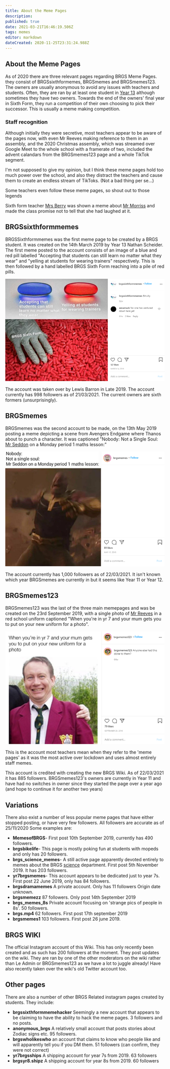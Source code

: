 ```yaml
---
title: About the Meme Pages
description: 
published: true
date: 2021-03-21T16:46:19.506Z
tags: memes
editor: markdown
dateCreated: 2020-11-25T23:31:24.988Z
---
```


## About the Meme Pages
As of 2020 there are three relevant pages regarding BRGS Meme Pages. they consist of BRGSsixthformemes, BRGSmemes and BRGSmemes123. The owners are usually anonymous to avoid any issues with teachers and students. Often, they are ran by at least one student in [Year 13](/students/intake14) although sometimes they have two owners. Towards the end of the owners' final year in Sixth Form, they run a competition of their own choosing to pick their successor. This is usually a meme making competition. 

### Staff recognition

Although initially they were secretive, most teachers appear to be aware of the pages now, with even Mr Reeves making reference to them in an assembly, and the 2020 Christmas assembly, which was streamed over Google Meet to the whole school with a framerate of two, included the advent calandars from the BRGSmemes123 page and a whole TikTok segment.

I'm not supposed to give my opinion, but I think these meme pages hold too much power over the school, and also they distract the teachers and cause them to create an endless stream of TikToks. (Not a bad thing per se...)

Some teachers even follow these meme pages, so shout out to those legends

Sixth form teacher [Mrs Berry](/teachers/mrs-berry) was shown a meme about [Mr Morriss](/teachers/mr-morriss) and made the class promise not to tell that she had laughed at it.

## BRGSsixthformmemes
BRGSSixthformmemes was the first meme page to be created by a BRGS student. It was created on the 14th March 2019 by Year 13 Nathan Scheider. The first meme posted to the account consists of an image of a blue and red pill labelled "Accepting that students can still learn no matter what they wear" and "yelling at students for wearing trainers" respectively. This is then followed by a hand labelled BRGS Sixth Form reaching into a pile of red pills.

![brgs6formfirstmeme.png](/brgs6formfirstmeme.png)

The account was taken over by Lewis Barron in Late 2019.
The account currently has 998 followers as of 21/03/2021.
The current owners are sixth formers (unsurprisingly).

## BRGSmemes
BRGSmemes was the second account to be made, on the 13th May 2019 posting a meme depicting a scene from Avengers Endgame where Thanos about to punch a character. It was captioned "Nobody: Not a Single Soul: [Mr Seddon](/teachers/mr-seddon) on a Monday period 1 maths lesson:"

![brgsmemesfirstpost.png](/brgsmemesfirstpost.png)

The account currently has 1,000 followers as of 22/03/2021.
It isn't known which year BRGSmemes are currently in but it seems like Year 11 or Year 12.

## BRGSmemes123
BRGSmemes123 was the last of the three main memepages and was be created on the 23rd September 2019, with a single photo of [Mr Reeves](/teachers/mr-reeves) in a red school uniform captioned "When you're in yr 7 and your mum gets you to put on your new uniform for a photo".

![brgsmemes123firstpost.png](/brgsmemes123firstpost.png)

This is the account most teachers mean when they refer to the 'meme pages' as it was the most active over lockdown and uses almost entirely staff memes.

This account is credited with creating the new BRGS Wiki.
As of 22/03/2021 it has 885 followers.
BRGSmemes123's owners are currently in Year 11 and have had no switches in owner since they started the page over a year ago (and hope to continue it for another two years)

## Variations
There also exist a number of less popular meme pages that have either stopped posting, or have very few followers.
All followers are accurate as of 25/11/2020
Some examples are:
- **MemesofBRGS**- First post 10th September 2019, currently has 490 followers.
- **brgsbikelife**- This page is mostly poking fun at students with mopeds and only has 20 followers.
- **brgs_science_memes**- A still active page apparently devoted entirely to memes about the BRGS [science](/subjects/science) department. First post 5th November 2019. It has 203 followers.
- **yr7brgsmemes**- This account appears to be dedicated just to year 7s. First post 22 June 2019, only has 84 followers.
- **brgsdramamemes** A private account. Only has 11 followers Origin date unknown.
- **brgsmemezz** 87 followers. Only post 14th September 2019
- **brgs_memes_8s** Private account focusing on 'strange pics of people in 8s'. 50 followers.
- **brgs.mp4** 62 followers. First post 17th september 2019
- **brgsmemes1** 103 followers. First post 26 june 2019.
## BRGS WIKI
The official Instagram account of this Wiki. This has only recently been created and as such has 200 followers at the moment. They post updates on the wiki. They are ran by one of the other moderators on the wiki rather than Le Admin or BRGSmemes123 as we have a lot to juggle already! Have also recently taken over the wiki's old Twitter account too.
## Other pages
There are also a number of other BRGS Related instagram pages created by students.
They include:
- **brgssixthformmemehacker** Seemingly a new account that appears to be claiming to have the ability to hack the meme pages. 3 followers and no posts.
- **anonymous_brgs** A relatively small account that posts stories about Zodiac signs etc. 95 followers.
- **brgswholikeswho** an account that claims to know who people like and will apparently tell you if you DM them. 51 followers (can confirm, they were not correct)
- **yr7brgsships** A shipping account for year 7s from 2019. 63 followers
- **brgsyr8.shipz** A shipping account for year 8s from 2019. 60 followers

